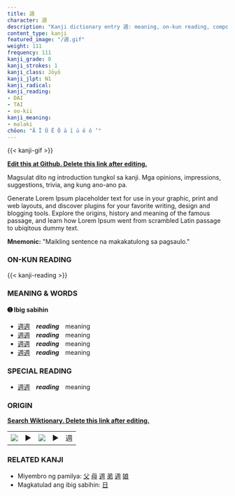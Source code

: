 ```yaml
---
title: 週
character: 週
description: "Kanji dictionary entry 週: meaning, on-kun reading, compounds, origin, related kanji"
content_type: kanji
featured_image: "/週.gif"
weight: 111
frequency: 111
kanji_grade: 0
kanji_strokes: 1
kanji_class: Jōyō
kanji_jlpt: N1
kanji_radical: 
kanji_reading: 
- DAI
- TAI
- oo-kii
kanji_meaning:
- malaki
chōon: "Ā Ī Ū Ē Ō ā ī ū ē ō ’"
---
```

[//]: # (Don't edit the line below. Kanji animated GIF code is automatically generated.)
{{< kanji-gif >}}

[//]: # (Edit below this line.)

**[Edit this at Github. Delete this link after editing.](https://github.com/tim0g/tim/tree/main/content/kanji/週/index.md)**

Magsulat dito ng introduction tungkol sa kanji. Mga opinions, impressions, suggestions, trivia, ang kung ano-ano pa.

Generate Lorem Ipsum placeholder text for use in your graphic, print and web layouts, and discover plugins for your favorite writing, design and blogging tools. Explore the origins, history and meaning of the famous passage, and learn how Lorem Ipsum went from scrambled Latin passage to ubiqitous dummy text.
 
**Mnemonic:** "Maikling sentence na makakatulong sa pagsaulo."

### ON-KUN READING

[//]: # (Don't edit the line below. ON-KUN READING code is automatically generated.)
{{< kanji-reading >}}

### MEANING & WORDS

#### ➊ **Ibig sabihin**
  - [週](../週)[週](../週)　***reading***　meaning
  - [週](../週)[週](../週)　***reading***　meaning
  - [週](../週)[週](../週)　***reading***　meaning
  - [週](../週)[週](../週)　***reading***　meaning

### SPECIAL READING
  - [週](../週)[週](../週)　***reading***　meaning

### ORIGIN

**[Search Wiktionary. Delete this link after editing.](https://wiktionary.org/wiki/週)**
<table class="kanji-table"><tr><td>
<img src="60px-週-bronze.svg.png">
</td><td>▶</td><td>
<img src="60px-週-oracle.svg.png">
</td><td>▶</td>
<td class="kanji-origin">週</td>
</tr></table>

### RELATED KANJI
- Miyembro ng pamilya: [父](../父) [母](../母) [週](../週) [弟](../弟) [週](../週) [娘](../娘)
- Magkatulad ang ibig sabihin: [日](../日)
